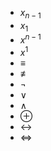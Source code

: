 - $x_{n-1}$
- $x_1$
- $x^{n-1}$
- $x^1$
- $\equiv$
- $\not\equiv$
- $\lnot$
- $\lor$
- $\land$
- $\oplus$
- $\leftrightarrow$
- $\Leftrightarrow$